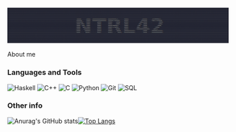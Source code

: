 [![Header](https://github.com/ntrl42/ntrl42/blob/main/assets/214.png)](https://21-school.ru/)

About me

### Languages and Tools
![Haskell](https://img.shields.io/badge/Haskell-090909?style=for-the-badge&logo=haskell&logoColor=47C5FB) ![C++](https://img.shields.io/badge/C++-2F4F4F?style=for-the-badge&logo=c%2b%2b&logoColor=47C5FB) ![C](https://img.shields.io/badge/Си-808080?style=for-the-badge&logo=C&logoColor=47C5FB) ![Python](https://img.shields.io/badge/Python-47C5FB?style=for-the-badge&logo=python&logoColor=090909) ![Git](https://img.shields.io/badge/Git-f7f7f7?style=for-the-badge&logo=git&logoColor=e94e2e)  ![SQL](https://img.shields.io/badge/SQL-E9D54D?style=for-the-badge&logo=mysql&logoColor=006488)

### Other info


![Anurag's GitHub stats](https://github-readme-stats.vercel.app/api?username=ntrl42&show_icons=true&count_private=true)[![Top Langs](https://github-readme-stats.vercel.app/api/top-langs/?username=ntrl42&layout=compact)](https://github.com/anuraghazra/github-readme-stats)